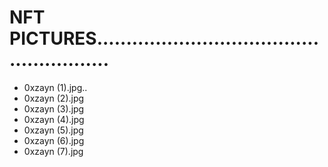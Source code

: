 # NFT PICTURES.......................................................
- 0xzayn (1).jpg..
- 0xzayn (2).jpg
- 0xzayn (3).jpg
- 0xzayn (4).jpg
- 0xzayn (5).jpg
- 0xzayn (6).jpg
- 0xzayn (7).jpg
